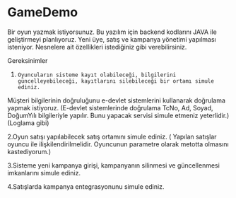 # GameDemo
Bir oyun yazmak istiyorsunuz. Bu yazılım için backend kodlarını JAVA ile geliştirmeyi planlıyoruz. 
Yeni üye, satış ve kampanya yönetimi yapılması isteniyor. Nesnelere ait özellikleri istediğiniz gibi verebilirsiniz.

Gereksinimler

1.     Oyuncuların sisteme kayıt olabileceği, bilgilerini güncelleyebileceği, kayıtlarını silebileceği bir ortamı simule ediniz. 
Müşteri bilgilerinin doğruluğunu e-devlet sistemlerini kullanarak doğrulama yapmak istiyoruz.
(E-devlet sistemlerinde doğrulama TcNo, Ad, Soyad, DoğumYılı bilgileriyle yapılır. Bunu yapacak servisi simule etmeniz yeterlidir.) (Loglama gibi)

2.Oyun satışı yapılabilecek satış ortamını simule ediniz.
( Yapılan satışlar oyuncu ile ilişkilendirilmelidir. Oyuncunun parametre olarak metotta olmasını kastediyorum.)

3.Sisteme yeni kampanya girişi, kampanyanın silinmesi ve güncellenmesi 
imkanlarını simule ediniz.

4.Satışlarda kampanya entegrasyonunu 
simule ediniz.
